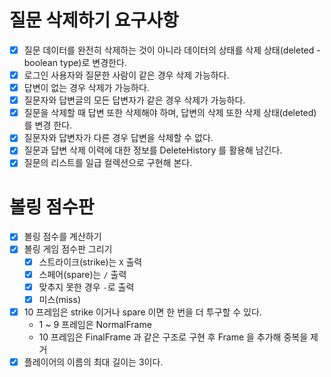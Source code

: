 # 질문 삭제하기 요구사항 

- [x] 질문 데이터를 완전히 삭제하는 것이 아니라 데이터의 상태를 삭제 상태(deleted - boolean type)로 변경한다.
- [x] 로그인 사용자와 질문한 사람이 같은 경우 삭제 가능하다.
- [x] 답변이 없는 경우 삭제가 가능하다.
- [x] 질문자와 답변글의 모든 답변자가 같은 경우 삭제가 가능하다.
- [x] 질문을 삭제할 때 답변 또한 삭제해야 하며, 답변의 삭제 또한 삭제 상태(deleted)를 변경
한다.
- [x] 질문자와 답변자가 다른 경우 답변을 삭제할 수 없다.
- [x] 질문과 답변 삭제 이력에 대한 정보를 DeleteHistory 를 활용해 남긴다.
- [x] 질문의 리스트를 일급 컬렉션으로 구현해 본다.

# 볼링 점수판
- [x] 볼링 점수를 계산하기
- [x] 볼링 게임 점수판 그리기
  - [x] 스트라이크(strike)는 `X` 출력
  - [x] 스페어(spare)는 `/` 출력
  - [x] 맞추지 못한 경우 `-`로 출력
  - [x] 미스(miss)
- [x] 10 프레임은 strike 이거나 spare 이면 한 번을 더 투구할 수  있다. 
  - 1 ~ 9 프레임은 NormalFrame
  - 10 프레임은 FinalFrame 과 같은 구조로 구현 후 Frame 을 추가해 중복을 제거
- [x] 플레이어의 이름의 최대 길이는 3이다.
